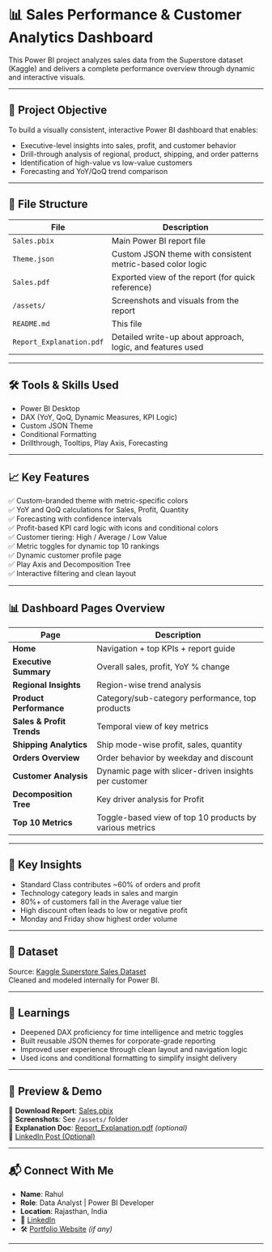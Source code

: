 # 📊 Sales Performance & Customer Analytics Dashboard

This Power BI project analyzes sales data from the Superstore dataset (Kaggle) and delivers a complete performance overview through dynamic and interactive visuals.

---

## 🚀 Project Objective

To build a visually consistent, interactive Power BI dashboard that enables:
- Executive-level insights into sales, profit, and customer behavior
- Drill-through analysis of regional, product, shipping, and order patterns
- Identification of high-value vs low-value customers
- Forecasting and YoY/QoQ trend comparison

---

## 📁 File Structure

| File | Description |
|------|-------------|
| `Sales.pbix` | Main Power BI report file |
| `Theme.json` | Custom JSON theme with consistent metric-based color logic |
| `Sales.pdf` | Exported view of the report (for quick reference) |
| `/assets/` | Screenshots and visuals from the report |
| `README.md` | This file |
| `Report_Explanation.pdf` | Detailed write-up about approach, logic, and features used |

---

## 🛠️ Tools & Skills Used

- Power BI Desktop
- DAX (YoY, QoQ, Dynamic Measures, KPI Logic)
- Custom JSON Theme
- Conditional Formatting
- Drillthrough, Tooltips, Play Axis, Forecasting

---

## 📈 Key Features

✅ Custom-branded theme with metric-specific colors  
✅ YoY and QoQ calculations for Sales, Profit, Quantity  
✅ Forecasting with confidence intervals  
✅ Profit-based KPI card logic with icons and conditional colors  
✅ Customer tiering: High / Average / Low Value  
✅ Metric toggles for dynamic top 10 rankings  
✅ Dynamic customer profile page  
✅ Play Axis and Decomposition Tree  
✅ Interactive filtering and clean layout  

---

## 📊 Dashboard Pages Overview

| Page | Description |
|------|-------------|
| **Home** | Navigation + top KPIs + report guide |
| **Executive Summary** | Overall sales, profit, YoY % change |
| **Regional Insights** | Region-wise trend analysis |
| **Product Performance** | Category/sub-category performance, top products |
| **Sales & Profit Trends** | Temporal view of key metrics |
| **Shipping Analytics** | Ship mode-wise profit, sales, quantity |
| **Orders Overview** | Order behavior by weekday and discount |
| **Customer Analysis** | Dynamic page with slicer-driven insights per customer |
| **Decomposition Tree** | Key driver analysis for Profit |
| **Top 10 Metrics** | Toggle-based view of top 10 products by various metrics |

---

## 📌 Key Insights

- Standard Class contributes ~60% of orders and profit
- Technology category leads in sales and margin
- 80%+ of customers fall in the Average value tier
- High discount often leads to low or negative profit
- Monday and Friday show highest order volume

---

## 📂 Dataset

Source: [Kaggle Superstore Sales Dataset](https://www.kaggle.com/datasets/vivek468/superstore-dataset-final)  
Cleaned and modeled internally for Power BI.

---

## 🧠 Learnings

- Deepened DAX proficiency for time intelligence and metric toggles
- Built reusable JSON themes for corporate-grade reporting
- Improved user experience through clean layout and navigation logic
- Used icons and conditional formatting to simplify insight delivery

---

## 🔗 Preview & Demo

📁 **Download Report**: [Sales.pbix](./Sales.pbix)  
📸 **Screenshots**: See `/assets/` folder  
📄 **Explanation Doc**: [Report_Explanation.pdf](./Report_Explanation.pdf) *(optional)*  
🔗 [LinkedIn Post (Optional)](https://linkedin.com/in/your-profile)

---

## 📬 Connect With Me

- **Name**: Rahul  
- **Role**: Data Analyst | Power BI Developer  
- **Location**: Rajasthan, India  
- 💼 [LinkedIn](https://www.linkedin.com/in/your-profile)  
- 🛠 [Portfolio Website](https://yourportfolio.com) *(if any)*

---

